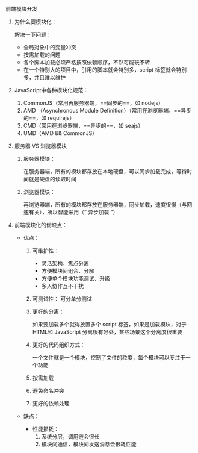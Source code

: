 前端模块开发

1. 为什么要模块化：

   解决一下问题：

   - 全局对象中的变量冲突
   - 按需加载的问题
   - 各个脚本加载必须严格按照依赖顺序，不然可能玩不转
   - 在一个特别大的项目中，引用的脚本就会特别多，script 标签就会特别多，并且难以维护

2. JavaScript中各种模块化规范：

   1. CommonJS（常用再服务器端，==同步的==，如 nodejs）
   2. AMD （Asynchronous Module Definition）（常用在浏览器端，==异步的==，如 requirejs）
   3. CMD（常用在浏览器端，==异步的==，如 seajs）
   4. UMD（AMD && CommonJS）

3. 服务器 VS 浏览器模块

   1. 服务器模块：

      在服务器端，所有的模块都存放在本地硬盘，可以同步加载完成，等待时间就是硬盘的读取时间

   2. 浏览器模块：

      再浏览器端，所有的模块都存放在服务器端，同步加载，速度很慢（与网速有关），所以智能采用（“ 异步加载 ”）

4. 前端模块化的优缺点：

   - 优点：

     1. 可维护性：

        - 灵活架构，焦点分离
        - 方便模块间组合、分解
        - 方便单个模块功能调试、升级
        - 多人协作互不干扰

     2. 可测试性： 可分单分测试

     3. 更好的分离：

        如果要加载多个就得放置多个 script 标签，如果是加载模块，对于HTML和 JavaScript 分离很有好处，某些场景这个分离度很重要

     4. 更好的代码组织方式：

        一个文件就是一个模块，控制了文件的粒度，每个模块可以专注于一个功能

     5. 按需加载

     6. 避免命名冲突

     7. 更好的依赖处理

   - 缺点：

     - 性能损耗：
       1. 系统分层，调用链会很长
       2. 模块间通信，模块间发送消息会很耗性能